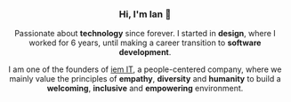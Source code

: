 <h3 align="center">Hi, I'm Ian 👋</h3>

<p align="center">
  Passionate about <strong>technology</strong> since forever. I started in <strong>design</strong>, where I worked for 6 years, until making a career transition to <strong>software development</strong>.
</p>

<p align="center">
  I am one of the founders of <a href="https://iemit.com.br">iem IT</a>, a people-centered company, where we mainly value the principles of <strong>empathy</strong>, <strong>diversity</strong> and <strong>humanity</strong> to build a <strong>welcoming</strong>, <strong>inclusive</strong> and <strong>empowering</strong> environment.
</p>